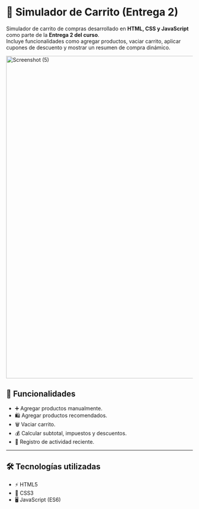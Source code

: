 # 🛒 Simulador de Carrito (Entrega 2)

Simulador de carrito de compras desarrollado en **HTML, CSS y JavaScript** como parte de la **Entrega 2 del curso**.  
Incluye funcionalidades como agregar productos, vaciar carrito, aplicar cupones de descuento y mostrar un resumen de compra dinámico.


<img width="882" height="869" alt="Screenshot (5)" src="https://github.com/user-attachments/assets/df87f35b-27c9-48ac-b479-db70f1b13948" />



## 🚀 Funcionalidades
- ➕ Agregar productos manualmente.  
- 🛍️ Agregar productos recomendados.  
- 🗑️ Vaciar carrito.  
- 💰 Calcular subtotal, impuestos y descuentos.  
- 📜 Registro de actividad reciente.

---

## 🛠️ Tecnologías utilizadas
- ⚡ HTML5  
- 🎨 CSS3  
- 🖥️ JavaScript (ES6)  
